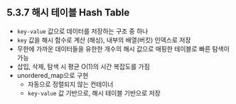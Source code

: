 ## 5.3.7 해시 테이블 Hash Table

- `key-value`  값으로 데이터를 저장하는 구조 중 하나
- `key` 값을 해시 함수로 계산 (해싱), 내부의 배열(버킷) 인덱스로 저장
- 무한에 가까운 데이터들을 유한한 개수의 해시 값으로 매핑한 테이블로 빠른 탐색이 가능
- 삽입, 삭제, 탐색 시 평균 O(1)의 시간 복잡도를 가짐
- unordered_map으로 구현
    - 자동으로 정렬되지 않는 컨테이너
    - `key-value` 값 기반으로, 해시 테이블 기반으로 저장